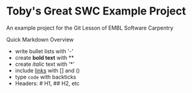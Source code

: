 # Toby's Great SWC Example Project
An example project for the Git Lesson of EMBL Software Carpentry

Quick Markdown Overview

- write bullet lists with '-'
- create **bold text** with **
- create *italic* text with '*'
- include [links](https://embl.de) with [] and ()
- type `code` with backticks
- Headers: # H1,  ## H2, etc

